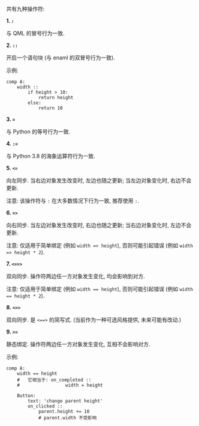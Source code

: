 共有九种操作符:

**1. `:`**

与 QML 的冒号行为一致.

**2. `::`**

开启一个语句块 (与 enaml 的双冒号行为一致). 

示例:

```
comp A:
    width ::
        if height > 10:
            return height
        else:
            return 10
```

**3. `=`**

与 Python 的等号行为一致.

**4. `:=`**

与 Python 3.8 的海象运算符行为一致.

**5. `<=`**

向左同步. 当右边对象发生改变时, 左边也随之更新; 当左边对象变化时, 右边不会更新.

注意: 该操作符与 `:` 在大多数情况下行为一致, 推荐使用 `:`.

**6. `=>`**

向右同步. 当左边对象发生改变时, 右边也随之更新; 当右边对象变化时, 左边不会更新.

注意: 仅适用于简单绑定 (例如 `width => height`), 否则可能引起错误 (例如 `width => height * 2`).

**7. `<==>`**

双向同步. 操作符两边任一方对象发生变化, 均会影响到对方. 

注意: 仅适用于简单绑定 (例如 `width == height`), 否则可能引起错误 (例如 `width == height * 2`).

**8. `<=>`**

双向同步. 是 `<==>` 的简写式. (当前作为一种可选风格提供, 未来可能有改动.)

**9. `==`**

静态绑定. 操作符两边任一方对象发生变化, 互相不会影响对方.

示例:

```
comp A:
    width == height
    #   它相当于: on_completed ::
    #                 width = height
    
    Button:
        text: 'change parent height'
        on_clicked ::
            parent.height += 10
            # parent.width 不受影响

```
